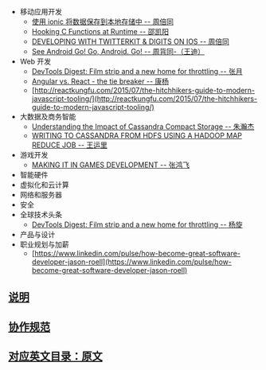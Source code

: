 - 移动应用开发
  - [使用 ionic 将数据保存到本地存储中 -- 周倍同](persisting-data-local-storage.md)
  - [Hooking C Functions at Runtime -- 邵凯阳](hooking-c-functions-at-runtime.md)
  - [DEVELOPING WITH TWITTERKIT & DIGITS ON IOS -- 周倍同](developing-twitterkit-digits-ios.md)
  - [See Android Go! Go, Android. Go! -- 周背同-（王迪）](go-mobile-intro.md)
- Web 开发
  - [DevTools Digest: Film strip and a new home for throttling -- 张月](web-developer.md)
  - [Angular vs. React - the tie breaker -- 康杨](tie-breaker.md)
  - [http://reactkungfu.com/2015/07/the-hitchhikers-guide-to-modern-javascript-tooling/](http://reactkungfu.com/2015/07/the-hitchhikers-guide-to-modern-javascript-tooling/)
- 大数据及商务智能
  - [Understanding the Impact of Cassandra Compact Storage -- 朱瀚杰 ](cassandra-compact-storage.md)
  - [WRITING TO CASSANDRA FROM HDFS USING A HADOOP MAP REDUCE JOB -- 王运里](hadoop-map.md)
- 游戏开发
  - [MAKING IT IN GAMES DEVELOPMENT -- 张鸿飞](games-development.md)
- 智能硬件
- 虚拟化和云计算
- 网络和服务器
- 安全
- 全球技术头条
  - [DevTools Digest: Film strip and a new home for throttling -- 杨旋](throttling.md)
- 产品与设计
- 职业规划与加薪
  - [https://www.linkedin.com/pulse/how-become-great-software-developer-jason-roell](https://www.linkedin.com/pulse/how-become-great-software-developer-jason-roell)

## [说明](description.md)

## [协作规范](https://github.com/jikexueyuanwiki/guide)

## [对应英文目录：原文](yuanwen.md)




